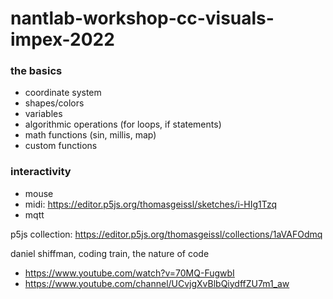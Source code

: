 # nantlab-workshop-cc-visuals-impex-2022

### the basics
* coordinate system
* shapes/colors
* variables
* algorithmic operations (for loops, if statements)
* math functions (sin, millis, map)
* custom functions

### interactivity
* mouse
* midi: https://editor.p5js.org/thomasgeissl/sketches/i-HIg1Tzq
* mqtt

p5js collection: https://editor.p5js.org/thomasgeissl/collections/1aVAFOdmq

daniel shiffman, coding train, the nature of code
* https://www.youtube.com/watch?v=70MQ-FugwbI
* https://www.youtube.com/channel/UCvjgXvBlbQiydffZU7m1_aw